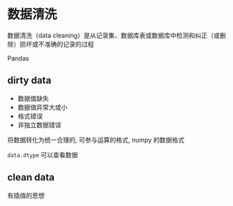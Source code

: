 # 数据清洗

数据清洗（data cleaning）是从记录集、数据库表或数据库中检测和纠正（或删除）损坏或不准确的记录的过程

Pandas

## dirty data

- 数据值缺失
- 数据值异常大或小
- 格式错误
- 非独立数据错误

将数据转化为统一合理的, 可参与运算的格式, numpy 的数据格式

`data.dtype` 可以查看数据

## clean data

有插值的思想
